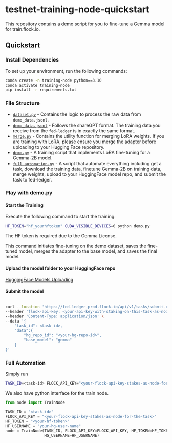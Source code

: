 # testnet-training-node-quickstart

This repository contains a demo script for you to fine-tune a Gemma model for train.flock.io.

## Quickstart

### Install Dependencies

To set up your environment, run the following commands:

```bash
conda create -n training-node python==3.10
conda activate training-node
pip install -r requirements.txt
```

### File Structure

- [`dataset.py`](dataset.py) - Contains the logic to process the raw data from `demo_data.jsonl`.
- [`demo_data.jsonl`](demo_data.jsonl) - Follows the shareGPT format. The training data you receive from
  the `fed-ledger` is in exactly the same format.
- [`merge.py`](merge.py) - Contains the utility function for merging LoRA weights. If you are training with LoRA, please
  ensure you merge the adapter before uploading to your Hugging Face repository.
- [`demo.py`](demo.py) - A training script that implements LoRA fine-tuning for a Gemma-2B model.
- [`full_automation.py`](full_automation.py) - A script that automate everything including get a task, download the
  training data, finetune Gemma-2B on training data, merge weights, upload to your HuggingFace model repo, and submit
  the task to fed-ledger.

### Play with demo.py

#### Start the Training

Execute the following command to start the training:

```bash
HF_TOKEN="hf_yourhftoken" CUDA_VISIBLE_DEVICES=0 python demo.py
```

The HF token is required due to the Gemma License.

This command initiates fine-tuning on the demo dataset, saves the fine-tuned model, merges the adapter to the base
model, and saves the final model.

#### Upload the model folder to your HuggingFace repo

[HuggingFace Models Uploading](https://huggingface.co/docs/hub/en/models-uploading)

#### Submit the model

```bash

curl --location 'https://fed-ledger-prod.flock.io/api/v1/tasks/submit-result' \
--header 'flock-api-key: <your-api-key-with-staking-on-this-task-as-node>' \
--header 'Content-Type: application/json' \
--data '{
    "task_id": <task id>,
    "data":{
        "hg_repo_id": "<your-hg-repo-id>",
        "base_model": "gemma"
    }
}'
```

### Full Automation

Simply run

```bash
TASK_ID=<task-id> FLOCK_API_KEY="<your-flock-api-key-stakes-as-node-for-the-task>" HF_TOKEN="<your-hf-token>" CUDA_VISIBLE_DEVICES=0 HF_USERNAME="your-hg-user-name" python full_automation.py
```

We also have python interface for the train node.
```python
from node import TrainNode

TASK_ID = "<task-id>"
FLOCK_API_KEY = "<your-flock-api-key-stakes-as-node-for-the-task>"
HF_TOKEN = "<your-hf-token>"
HF_USERNAME = "your-hg-user-name"
node = TrainNode(TASK_ID, FLOCK_API_KEY=FLOCK_API_KEY, HF_TOKEN=HF_TOKEN, 
                 HG_USERNAME=HF_USERNAME)
```
